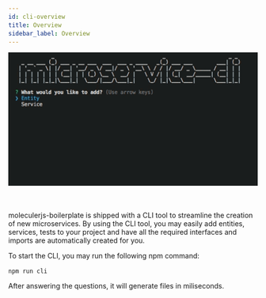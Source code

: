 ```yaml
---
id: cli-overview
title: Overview
sidebar_label: Overview
---
```



<div>
 <img width="600" src="assets/cli.gif" >
</div>
<br/>
<br/>


moleculerjs-boilerplate is shipped with a CLI tool to streamline the creation of new microservices. By using the CLI tool, you may easily add entities, services, tests to your project and have all the required interfaces and imports are automatically created for you.
<br />

To start the CLI, you may run the following npm command:

```sh
npm run cli
```

After answering the questions, it will generate files in miliseconds.
